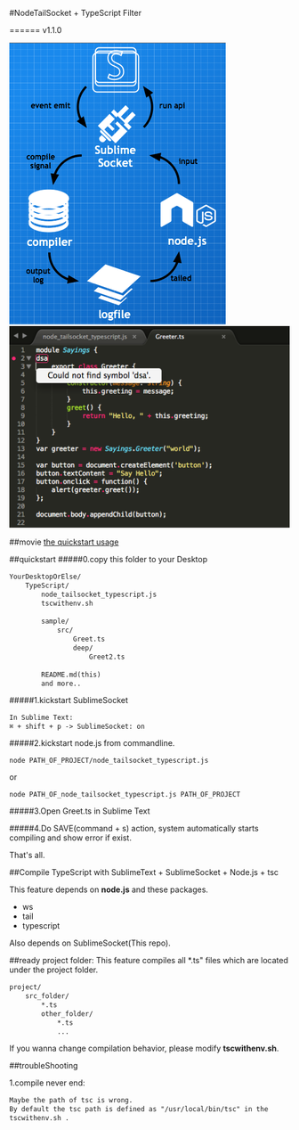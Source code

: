 #NodeTailSocket + TypeScript Filter


======
v1.1.0


![SS](/tool/nodeTailSocket/TypeScript/SublimeSocket+NodeTailSocket.png)
![SS](/tool/nodeTailSocket/TypeScript/screenshot.png)

##movie
[the quickstart usage](https://vimeo.com/91687931)


##quickstart
#####0.copy this folder to your Desktop
	
	YourDesktopOrElse/
		TypeScript/
			node_tailsocket_typescript.js
			tscwithenv.sh
			
			sample/
				src/
					Greet.ts
					deep/
						Greet2.ts
							
			README.md(this)
			and more..
				
	
	
#####1.kickstart SublimeSocket

	In Sublime Text:
	⌘ + shift + p -> SublimeSocket: on


#####2.kickstart node.js from commandline.

	node PATH_OF_PROJECT/node_tailsocket_typescript.js
	
or

	node PATH_OF_node_tailsocket_typescript.js PATH_OF_PROJECT
	
	
	
#####3.Open Greet.ts in Sublime Text

#####4.Do SAVE(command + s) action, system automatically starts compiling and show error if exist.



That's all.

##Compile TypeScript with SublimeText + SublimeSocket + Node.js + tsc


This feature depends on **node.js** and these packages.

* ws
* tail
* typescript

Also depends on SublimeSocket(This repo).


##ready project folder:
This feature compiles all *.ts" files which are located under the project folder.

	project/
		src_folder/
			*.ts
			other_folder/
				*.ts
				...
		
If you wanna change compilation behavior, please modify **tscwithenv.sh**.


##troubleShooting

1.compile never end:
	
	Maybe the path of tsc is wrong.
	By default the tsc path is defined as "/usr/local/bin/tsc" in the tscwithenv.sh .
